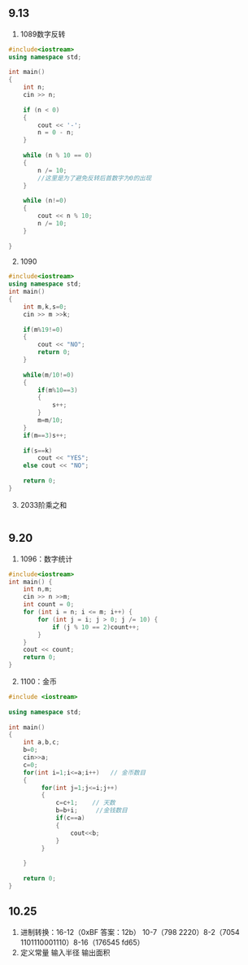 



## 9.13 
1. 1089数字反转
```cpp
#include<iostream>
using namespace std;
 
int main()
{
	int n;
	cin >> n;
 
	if (n < 0)
	{
		cout << '-';
		n = 0 - n;
	}
 
	while (n % 10 == 0)
	{
		n /= 10;
        //这里是为了避免反转后首数字为0的出现
	}
 
	while (n!=0)
	{
		cout << n % 10;
		n /= 10;
	}
 
}
```
2. 1090
```cpp
#include<iostream>
using namespace std;
int main()
{
	int m,k,s=0;
	cin >> m >>k;
 
	if(m%19!=0)
	{
		cout << "NO";
		return 0;
	}
 
	while(m/10!=0)
	{	
		if(m%10==3)
		{
			s++;
		}
		m=m/10;
	}
	if(m==3)s++;
 
	if(s==k)
		cout << "YES";
	else cout << "NO";
 
    return 0;
}
```
3. 2033阶乘之和
```cpp

```


## 9.20

1. 1096：数字统计
```cpp
#include<iostream>
int main() {
	int n,m;
	cin >> n >>m;
	int count = 0;
	for (int i = n; i <= m; i++) {
		for (int j = i; j > 0; j /= 10) {
			if (j % 10 == 2)count++;
		}
	}
	cout << count;
	return 0;
}
```

2. 1100：金币
```cpp
#include <iostream>
 
using namespace std;
 
int main()
{
    int a,b,c;
    b=0;
    cin>>a;
    c=0;
    for(int i=1;i<=a;i++)   // 金币数目 
    {  
         for(int j=1;j<=i;j++)
         {
             c=c+1;    // 天数
             b=b+i;     //金钱数目
             if(c==a)
             {
                 cout<<b;
             }
         }
        
    }
  
    return 0;
}
```


## 10.25
1. 进制转换：16-12（0xBF 答案：12b） 10-7（798 2220）8-2（7054 1101110001110）8-16（176545 fd65）
2. 定义常量 输入半径 输出面积